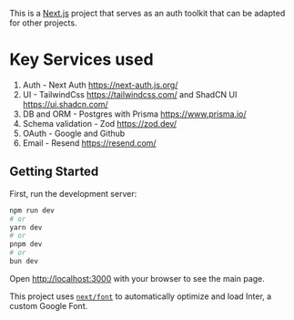 This is a [Next.js](https://nextjs.org/) project that serves as an auth toolkit that can be adapted for other projects.

# Key Services used

1. Auth - Next Auth https://next-auth.js.org/
2. UI - TailwindCss https://tailwindcss.com/ and ShadCN UI https://ui.shadcn.com/
3. DB and ORM - Postgres with Prisma https://www.prisma.io/
4. Schema validation - Zod https://zod.dev/
5. OAuth - Google and Github
6. Email - Resend https://resend.com/

## Getting Started

First, run the development server:

```bash
npm run dev
# or
yarn dev
# or
pnpm dev
# or
bun dev
```

Open [http://localhost:3000](http://localhost:3000) with your browser to see the main page.

This project uses [`next/font`](https://nextjs.org/docs/basic-features/font-optimization) to automatically optimize and load Inter, a custom Google Font.
